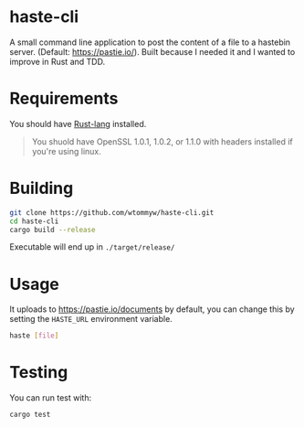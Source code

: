 # haste-cli

A small command line application to post the content of a file to a hastebin server. (Default: https://pastie.io/). Built because I needed it and I wanted to improve in Rust and TDD.

# Requirements
You should have [Rust-lang](https://www.rust-lang.org/tools/install) installed.

> You shuold have OpenSSL 1.0.1, 1.0.2, or 1.1.0 with headers installed if you're using linux.

# Building

```sh
git clone https://github.com/wtommyw/haste-cli.git
cd haste-cli
cargo build --release
```

Executable will end up in `./target/release/`

# Usage

It uploads to https://pastie.io/documents by default, you can change this by setting the `HASTE_URL` environment variable.

```sh
haste [file]
```

# Testing

You can run test with:

```sh
cargo test
```
